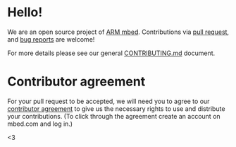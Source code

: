 # Hello!
We are an open source project of [ARM mbed](www.mbed.com). Contributions via [pull request](https://github.com/armmbed/yotta/pulls), and [bug reports](https://github.com/armmbed/yotta/issues) are welcome!

For more details please see our general [CONTRIBUTING.md](https://github.com/ARMmbed/greentea/blob/master/docs/CONTRIBUTING.md) document.

# Contributor agreement
For your pull request to be accepted, we will need you to agree to our [contributor agreement](http://developer.mbed.org/contributor_agreement/) to give us the necessary rights to use and distribute your contributions. (To click through the agreement create an account on mbed.com and log in.)

<3
